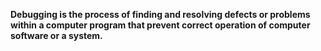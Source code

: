 **Debugging is the process of finding and resolving defects or problems within a computer program that prevent correct operation of computer software or a system.**
